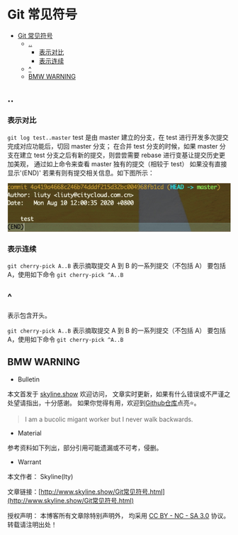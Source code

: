 # Git 常见符号

<!-- @import "[TOC]" {cmd="toc" depthFrom=1 depthTo=6 orderedList=false} -->

<!-- code_chunk_output -->

- [Git 常见符号](#git-常见符号)
  - [..](#)
    - [表示对比](#表示对比)
    - [表示连续](#表示连续)
  - [^](#-1)
  - [BMW WARNING](#bmw-warning)

<!-- /code_chunk_output -->

## ..

### 表示对比

`git log test..master`
test 是由 master 建立的分支，在 test 进行开发多次提交完成对应功能后，切回 master 分支；
在合并 test 分支的时候，如果 master 分支在建立 test 分支之后有新的提交，则尝尝需要 rebase 进行变基让提交历史更加美观，
通过如上命令来查看 master 独有的提交（相较于 test）
如果没有直接显示'(END)'
若果有则有提交相关信息。如下图所示：

![Git常见符号20220302163532](https://raw.githubusercontent.com/skylinety/blog-pics/master/imgs/Git%E5%B8%B8%E8%A7%81%E7%AC%A6%E5%8F%B720220302163532.png)

### 表示连续

`git cherry-pick A..B`
表示摘取提交 A 到 B 的一系列提交（不包括 A）
要包括 A，使用如下命令
`git cherry-pick ^A..B`

## ^

表示包含开头。

`git cherry-pick A..B`
表示摘取提交 A 到 B 的一系列提交（不包括 A）
要包括 A，使用如下命令
`git cherry-pick ^A..B`

## BMW WARNING

- Bulletin

本文首发于 [skyline.show](http://www.skyline.show) 欢迎访问，
文章实时更新，如果有什么错误或不严谨之处望请指出，十分感谢。
如果你觉得有用，欢迎到[Github仓库](https://github.com/skylinety/Blog)点亮⭐️。

> I am a bucolic migant worker but I never walk backwards.

- Material

参考资料如下列出，部分引用可能遗漏或不可考，侵删。

>  

- Warrant

本文作者： Skyline(lty)

文章链接：[http://www.skyline.show/Git常见符号.html](http://www.skyline.show/Git常见符号.html)

授权声明： 本博客所有文章除特别声明外， 均采用 [CC BY - NC - SA 3.0](https://creativecommons.org/licenses/by-nc-sa/3.0/deed.zh) 协议。 转载请注明出处！
